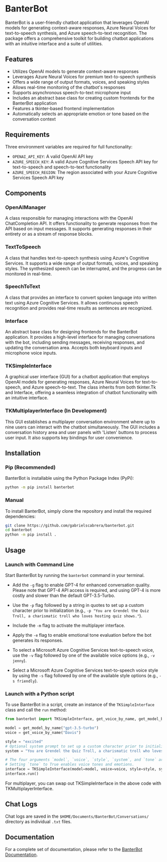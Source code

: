 # BanterBot

BanterBot is a user-friendly chatbot application that leverages OpenAI models for generating context-aware responses, Azure Neural Voices for text-to-speech synthesis, and Azure speech-to-text recognition. The package offers a comprehensive toolkit for building chatbot applications with an intuitive interface and a suite of utilities.

## Features

* Utilizes OpenAI models to generate context-aware responses
* Leverages Azure Neural Voices for premium text-to-speech synthesis
* Offers a wide range of output formats, voices, and speaking styles
* Allows real-time monitoring of the chatbot's responses
* Supports asynchronous speech-to-text microphone input
* Includes an abstract base class for creating custom frontends for the BanterBot application
* Features a tkinter-based frontend implementation
* Automatically selects an appropriate emotion or tone based on the conversation context

## Requirements

Three environment variables are required for full functionality:

* `OPENAI_API_KEY`: A valid OpenAI API key
* `AZURE_SPEECH_KEY`: A valid Azure Cognitive Services Speech API key for text-to-speech and speech-to-text functionality
* `AZURE_SPEECH_REGION`: The region associated with your Azure Cognitive Services Speech API key

## Components

### OpenAIManager

A class responsible for managing interactions with the OpenAI ChatCompletion API. It offers functionality to generate responses from the API based on input messages. It supports generating responses in their entirety or as a stream of response blocks.

### TextToSpeech

A class that handles text-to-speech synthesis using Azure's Cognitive Services. It supports a wide range of output formats, voices, and speaking styles. The synthesized speech can be interrupted, and the progress can be monitored in real-time.

### SpeechToText
A class that provides an interface to convert spoken language into written text using Azure Cognitive Services. It allows continuous speech recognition and provides real-time results as sentences are recognized.

### Interface

An abstract base class for designing frontends for the BanterBot application. It provides a high-level interface for managing conversations with the bot, including sending messages, receiving responses, and updating the conversation area. Accepts both keyboard inputs and microphone voice inputs.

### TKSimpleInterface

A graphical user interface (GUI) for a chatbot application that employs OpenAI models for generating responses, Azure Neural Voices for text-to-speech, and Azure speech-to-text. The class inherits from both tkinter.Tk and Interface, offering a seamless integration of chatbot functionality with an intuitive interface.

### TKMultiplayerInterface (In Development)

This GUI establishes a multiplayer conversation environment where up to nine users can interact with the chatbot simultaneously. The GUI includes a conversation history area and user panels with 'Listen' buttons to process user input. It also supports key bindings for user convenience.

## Installation

### Pip (Recommended)

BanterBot is installable using the Python Package Index (PyPi):

```bash
python -m pip install banterbot
```

### Manual

To install BanterBot, simply clone the repository and install the required dependencies:

```bash
git clone https://github.com/gabrielscabrera/banterbot.git
cd banterbot
python -m pip install .
```

## Usage

### Launch with Command Line

Start BanterBot by running the `banterbot` command in your terminal.

- Add the `-g` flag to enable GPT-4 for enhanced conversation quality. Please note that GPT-4 API access is required, and using GPT-4 is more costly and slower than the default GPT-3.5-Turbo.

- Use the `-p` flag followed by a string in quotes to set up a custom character prior to initialization (e.g., `-p "You are Grendel the Quiz Troll, a charismatic troll who loves hosting quiz shows."`).

- Include the `-m` flag to activate the multiplayer interface.

- Apply the `-e` flag to enable emotional tone evaluation before the bot generates its responses.

- To select a Microsoft Azure Cognitive Services text-to-speech voice, use the `-v` flag followed by one of the available voice options (e.g., `-v jenny`).

- Select a Microsoft Azure Cognitive Services text-to-speech voice style by using the `-s` flag followed by one of the available style options (e.g., `-s friendly`).

### Launch with a Python script

To use BanterBot in a script, create an instance of the `TKSimpleInterface` class and call the `run` method:

```python
from banterbot import TKSimpleInterface, get_voice_by_name, get_model_by_name

model = get_model_by_name("gpt-3.5-turbo")
voice = get_voice_by_name("Davis")

style = "excited"
# Optional system prompt to set up a custom character prior to initializing BanterBot.
system = "You are Grendel the Quiz Troll, a charismatic troll who loves to host quiz shows."

# The four arguments `model`, `voice`, `style`, `system`, and `tone` are optional.
# Setting `tone` to True enables voice tones and emotions.
interface = TKSimpleInterface(model=model, voice=voice, style=style, system=system, tone=True)
interface.run()
```

For multiplayer, you can swap out TKSimpleInterface in the above code with TKMultiplayerInterface.


## Chat Logs

Chat logs are saved in the `$HOME/Documents/BanterBot/Conversations/` directory as individual `.txt` files.

## Documentation

For a complete set of documentation, please refer to the [BanterBot Documentation](https://gabrielscabrera.github.io/BanterBot/).
